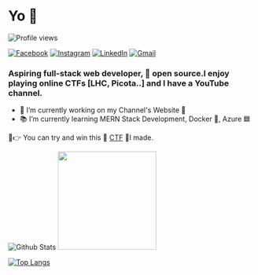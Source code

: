 <h1>Yo 👋</h1>

![Profile views](https://gpvc.arturio.dev/AymKh)

<a href="https://www.facebook.com/UQ6rHtT/"><img src="https://img.shields.io/badge/facebook-%231877F2.svg?&style=for-the-badge&logo=facebook&logoColor=white" alt="Facebook" /></a>
<a href="https://www.instagram.com/__aymkh/"><img src="https://img.shields.io/badge/instagram-%23E4405F.svg?&style=for-the-badge&logo=instagram&logoColor=white" alt="Instagram" /></a>
<a href="https://www.linkedin.com/in/aymkh/"><img src="https://img.shields.io/badge/linkedin-%230077B5.svg?&style=for-the-badge&logo=linkedin&logoColor=white" alt="LinkedIn" /></a>
<a href="mailto:aymen4real@gmail.com"><img src="https://img.shields.io/badge/gmail-%23D14836.svg?&style=for-the-badge&logo=gmail&logoColor=white" alt="Gmail"/></a>


###  Aspiring full-stack web developer, 💙 open source.I enjoy playing online CTFs [LHC, Picota..] and I have a YouTube channel.

- 🔭 I’m currently working on my Channel's Website 🚧
- 📚 I’m currently learning MERN Stack Development, Docker 🐳, Azure 🟦

🙌👉 You can try and win this 🏴 <a href="https://ctfkh.herokuapp.com/">CTF</a> 🚩I made.

![Github Stats](https://github-readme-stats.vercel.app/api?username=AymKh&show_icons=true&hide=["issues"])
<img src="https://64.media.tumblr.com/f9dbdcf83dd055e3417a1b2d9c4e7885/tumblr_p9e8r3X0a71spxh67o3_500.png" width="200">

[![Top Langs](https://github-readme-stats.vercel.app/api/top-langs/?username=AymKh&layout=compact)](https://github.com/anuraghazra/github-readme-stats)

